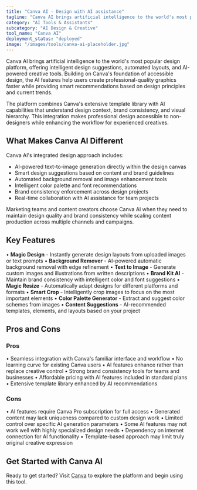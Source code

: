 ```yaml
---
title: "Canva AI - Design with AI assistance"
tagline: "Canva AI brings artificial intelligence to the world's most popular design platform, offering intelligent design suggestions, automated layouts, and AI-powered creative tools..."
category: "AI Tools & Assistants"
subcategory: "AI Design & Creative"
tool_name: "Canva AI"
deployment_status: "deployed"
image: "/images/tools/canva-ai-placeholder.jpg"
---
```


Canva AI brings artificial intelligence to the world's most popular design platform, offering intelligent design suggestions, automated layouts, and AI-powered creative tools. Building on Canva's foundation of accessible design, the AI features help users create professional-quality graphics faster while providing smart recommendations based on design principles and current trends.

The platform combines Canva's extensive template library with AI capabilities that understand design context, brand consistency, and visual hierarchy. This integration makes professional design accessible to non-designers while enhancing the workflow for experienced creatives.

## What Makes Canva AI Different

Canva AI's integrated design approach includes:
- AI-powered text-to-image generation directly within the design canvas
- Smart design suggestions based on content and brand guidelines
- Automated background removal and image enhancement tools
- Intelligent color palette and font recommendations
- Brand consistency enforcement across design projects
- Real-time collaboration with AI assistance for team projects

Marketing teams and content creators choose Canva AI when they need to maintain design quality and brand consistency while scaling content production across multiple channels and campaigns.

## Key Features

• **Magic Design** - Instantly generate design layouts from uploaded images or text prompts
• **Background Remover** - AI-powered automatic background removal with edge refinement
• **Text to Image** - Generate custom images and illustrations from written descriptions
• **Brand Kit AI** - Maintain brand consistency with intelligent color and font suggestions
• **Magic Resize** - Automatically adapt designs for different platforms and formats
• **Smart Crop** - Intelligently crop images to focus on the most important elements
• **Color Palette Generator** - Extract and suggest color schemes from images
• **Content Suggestions** - AI-recommended templates, elements, and layouts based on your project

## Pros and Cons

### Pros
• Seamless integration with Canva's familiar interface and workflow
• No learning curve for existing Canva users
• AI features enhance rather than replace creative control
• Strong brand consistency tools for teams and businesses
• Affordable pricing with AI features included in standard plans
• Extensive template library enhanced by AI recommendations

### Cons
• AI features require Canva Pro subscription for full access
• Generated content may lack uniqueness compared to custom design work
• Limited control over specific AI generation parameters
• Some AI features may not work well with highly specialized design needs
• Dependency on internet connection for AI functionality
• Template-based approach may limit truly original creative expression

## Get Started with Canva AI

Ready to get started? Visit [Canva](https://www.canva.com/) to explore the platform and begin using this tool.